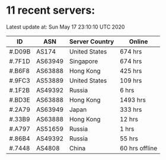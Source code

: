 # 11 recent servers:

Latest update at: Sun May 17 23:10:10 UTC 2020

| ID | ASN | Server Country | Online |
| -- | --- | -------------- | ------ |
| #.D09B | AS174 | United States | 674 hrs |
| #.7F1D | AS63949 | Singapore | 674 hrs |
| #.B6F8 | AS63888 | Hong Kong | 425 hrs |
| #.9FC3 | AS53889 | United States | 109 hrs |
| #.1F2B | AS49392 | Russia | 6 hrs |
| #.BD3E | AS63888 | Hong Kong | 1493 hrs |
| #.2A79 | AS63949 | Japan | 333 hrs |
| #.33B9 | AS63888 | Hong Kong | 12 hrs |
| #.A797 | AS51659 | Russia | 1 hrs |
| #.86B4 | AS49392 | Russia | 55 hrs |
| #.7448 | AS4808 | China | 60 hrs offline |

